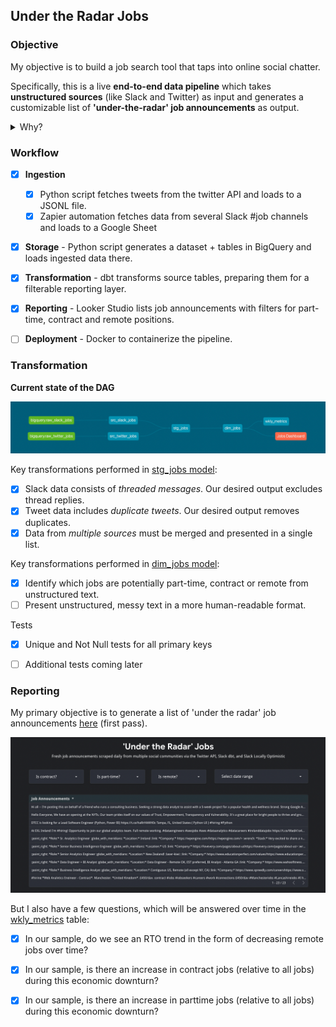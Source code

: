 ## Under the Radar Jobs


### Objective

My objective is to build a job search tool that taps into online social chatter. 

Specifically, this is a live **end-to-end data pipeline** which takes **unstructured sources** (like Slack and Twitter) as input and generates a customizable list of **'under-the-radar' job announcements** as output.

<details><summary>Why?</summary>
<p>

<img align="right" width="350" src="img/slackpost.jpg">
<br>
Finding fulfilling work is a big deal, and I’ve always been interested in the relatively chaotic way that it happens. 

It helps to be plugged into social communities for your chosen profession. But finding those communities takes time. And monitoring them all across the internet can get out of hand.

Can we tap into these communities to find jobs in a more systematic way? This project aims to find out.

<br clear="all">
</p>
</details>


### Workflow

- [x] **Ingestion** 
    - [x] Python script fetches tweets from the twitter API and loads to a JSONL file.
    - [x] Zapier automation fetches data from several Slack #job channels and loads to a Google Sheet
- [x] **Storage** - Python script generates a dataset + tables in BigQuery and loads ingested data there.
- [x] **Transformation** - dbt transforms source tables, preparing them for a filterable reporting layer.
- [x] **Reporting** - Looker Studio lists job announcements with filters for part-time, contract and remote positions.
- [ ] **Deployment** - Docker to containerize the pipeline.


### Transformation


**Current state of the DAG**

![Image](img/dag.png)


Key transformations performed in [stg_jobs model](https://github.com/diaghilev/under-the-radar/blob/main/dbt/models/stg/stg_jobs.sql):
- [x] Slack data consists of _threaded messages_. Our desired output excludes thread replies.
- [x] Tweet data includes _duplicate tweets_. Our desired output removes duplicates.
- [x] Data from _multiple sources_ must be merged and presented in a single list.

Key transformations performed in [dim_jobs model](https://github.com/diaghilev/under-the-radar/blob/main/dbt/models/mart/dim_jobs.sql):
- [x] Identify which jobs are potentially part-time, contract or remote from unstructured text.
- [ ] Present unstructured, messy text in a more human-readable format.

Tests
- [x] Unique and Not Null tests for all primary keys
- [ ] Additional tests coming later


### Reporting

My primary objective is to generate a list of 'under the radar' job announcements [here](https://lookerstudio.google.com/u/0/reporting/8c81c373-e150-47ec-8479-932fb48ebaf8/page/tEnnC/edit) (first pass).

![Image](img/lookerstudio.png)


But I also have a few questions, which will be answered over time in the [wkly_metrics](https://github.com/diaghilev/under-the-radar/blob/main/dbt/models/mart/wkly_metrics.sql) table:
- [x] In our sample, do we see an RTO trend in the form of decreasing remote jobs over time?
- [x] In our sample, is there an increase in contract jobs (relative to all jobs) during this economic downturn?
- [x] In our sample, is there an increase in parttime jobs (relative to all jobs) during this economic downturn?

